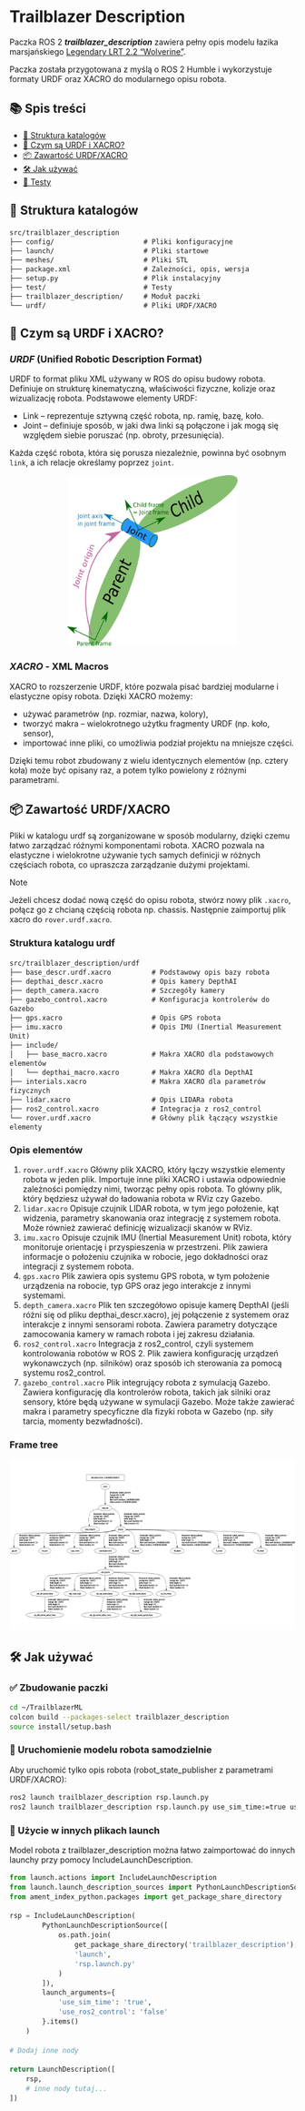 # Trailblazer Description

Paczka ROS 2 ***trailblazer_description*** zawiera pełny opis modelu łazika marsjańskiego [Legendary LRT 2.2 “Wolverine”](https://legendary.prz.edu.pl/?page_id=469).

Paczka została przygotowana z myślą o ROS 2 Humble i wykorzystuje formaty URDF oraz XACRO do modularnego opisu robota.

## 📚 Spis treści

- [📁 Struktura katalogów](#-struktura-katalogów)
- [🤖 Czym są URDF i XACRO?](#-czym-są-urdf-i-xacro)
- [📦 Zawartość URDF/XACRO](#-zawartość-urdfxacro)
- [🛠️ Jak używać](#️-jak-używać)
- [🧪 Testy](#-testy)


## 📁 Struktura katalogów
    src/trailblazer_description
    ├── config/                      # Pliki konfiguracyjne
    ├── launch/                      # Pliki startowe
    ├── meshes/                      # Pliki STL
    ├── package.xml                  # Zależności, opis, wersja
    ├── setup.py                     # Plik instalacyjny
    ├── test/                        # Testy
    ├── trailblazer_description/     # Moduł paczki
    └── urdf/                        # Pliki URDF/XACRO

## 🤖 Czym są URDF i XACRO?
### ***URDF*** (Unified Robotic Description Format) 
URDF to format pliku XML używany w ROS do opisu budowy robota. Definiuje on strukturę kinematyczną, właściwości fizyczne, kolizje oraz wizualizację robota. Podstawowe elementy URDF:
- Link – reprezentuje sztywną część robota, np. ramię, bazę, koło.
- Joint – definiuje sposób, w jaki dwa linki są połączone i jak mogą się względem siebie poruszać (np. obroty, przesunięcia).

Każda część robota, która się porusza niezależnie, powinna być osobnym `link`, a ich relacje określamy poprzez `joint`.

<div align="center">
  <img src="images/image.png" width="300" height="300">
</div>

### ***XACRO*** - XML Macros
XACRO to rozszerzenie URDF, które pozwala pisać bardziej modularne i elastyczne opisy robota. Dzięki XACRO możemy:
- używać parametrów (np. rozmiar, nazwa, kolory),
- tworzyć makra – wielokrotnego użytku fragmenty URDF (np. koło, sensor),
- importować inne pliki, co umożliwia podział projektu na mniejsze części.

Dzięki temu robot zbudowany z wielu identycznych elementów (np. cztery koła) może być opisany raz, a potem tylko powielony z różnymi parametrami.

## 📦 Zawartość URDF/XACRO
Pliki w katalogu urdf są zorganizowane w sposób modularny, dzięki czemu łatwo zarządzać różnymi komponentami robota. XACRO pozwala na elastyczne i wielokrotne używanie tych samych definicji w różnych częściach robota, co upraszcza zarządzanie dużymi projektami.

> [!NOTE]  
> Jeżeli chcesz dodać nową część do opisu robota, stwórz nowy plik `.xacro`, połącz go z chcianą częścią robota np. chassis. Następnie zaimportuj plik xacro do `rover.urdf.xacro`.
### Struktura katalogu urdf
    src/trailblazer_description/urdf
    ├── base_descr.urdf.xacro          # Podstawowy opis bazy robota
    ├── depthai_descr.xacro            # Opis kamery DepthAI
    ├── depth_camera.xacro             # Szczegóły kamery
    ├── gazebo_control.xacro           # Konfiguracja kontrolerów do Gazebo
    ├── gps.xacro                      # Opis GPS robota
    ├── imu.xacro                      # Opis IMU (Inertial Measurement Unit)
    ├── include/
    │   ├── base_macro.xacro           # Makra XACRO dla podstawowych elementów
    │   └── depthai_macro.xacro        # Makra XACRO dla DepthAI
    ├── interials.xacro                # Makra XACRO dla parametrów fizycznych
    ├── lidar.xacro                    # Opis LIDARa robota
    ├── ros2_control.xacro             # Integracja z ros2_control
    └── rover.urdf.xacro               # Główny plik łączący wszystkie elementy

### Opis elementów
1) `rover.urdf.xacro`
Główny plik XACRO, który łączy wszystkie elementy robota w jeden plik. Importuje inne pliki XACRO i ustawia odpowiednie zależności pomiędzy nimi, tworząc pełny opis robota. To główny plik, który będziesz używał do ładowania robota w RViz czy Gazebo.
2) `lidar.xacro`
Opisuje czujnik LIDAR robota, w tym jego położenie, kąt widzenia, parametry skanowania oraz integrację z systemem robota. Może również zawierać definicję wizualizacji skanów w RViz.
3) `imu.xacro`
Opisuje czujnik IMU (Inertial Measurement Unit) robota, który monitoruje orientację i przyspieszenia w przestrzeni. Plik zawiera informacje o położeniu czujnika w robocie, jego dokładności oraz integracji z systemem robota.
4) `gps.xacro`
Plik zawiera opis systemu GPS robota, w tym położenie urządzenia na robocie, typ GPS oraz jego interakcje z innymi systemami.
5) `depth_camera.xacro`
Plik ten szczegółowo opisuje kamerę DepthAI (jeśli różni się od pliku depthai_descr.xacro), jej połączenie z systemem oraz interakcje z innymi sensorami robota. Zawiera parametry dotyczące zamocowania kamery w ramach robota i jej zakresu działania.
6) `ros2_control.xacro`
Integracja z ros2_control, czyli systemem kontrolowania robotów w ROS 2. Plik zawiera konfigurację urządzeń wykonawczych (np. silników) oraz sposób ich sterowania za pomocą systemu ros2_control.
7) `gazebo_control.xacro`
Plik integrujący robota z symulacją Gazebo. Zawiera konfigurację dla kontrolerów robota, takich jak silniki oraz sensory, które będą używane w symulacji Gazebo. Może także zawierać makra i parametry specyficzne dla fizyki robota w Gazebo (np. siły tarcia, momenty bezwładności).

### Frame tree 
<div align="center">
  <img src="images/image-1.png" width="600" height="300">
</div>


## 🛠️ Jak używać
### ✅ Zbudowanie paczki
```bash
cd ~/TrailblazerML
colcon build --packages-select trailblazer_description
source install/setup.bash
```

### 🚀 Uruchomienie modelu robota samodzielnie
Aby uruchomić tylko opis robota (robot_state_publisher z parametrami URDF/XACRO):
```bash
ros2 launch trailblazer_description rsp.launch.py
ros2 launch trailblazer_description rsp.launch.py use_sim_time:=true use_ros2_control:=false
```

### 🧩 Użycie w innych plikach launch
Model robota z trailblazer_description można łatwo zaimportować do innych launchy przy pomocy IncludeLaunchDescription.

```python
from launch.actions import IncludeLaunchDescription
from launch.launch_description_sources import PythonLaunchDescriptionSource
from ament_index_python.packages import get_package_share_directory

rsp = IncludeLaunchDescription(
        PythonLaunchDescriptionSource([
            os.path.join(
                get_package_share_directory('trailblazer_description'),
                'launch',
                'rsp.launch.py'
            )
        ]),
        launch_arguments={
            'use_sim_time': 'true',
            'use_ros2_control': 'false'
        }.items()
    )

# Dodaj inne nody

return LaunchDescription([
    rsp,
    # inne nody tutaj...
])
```